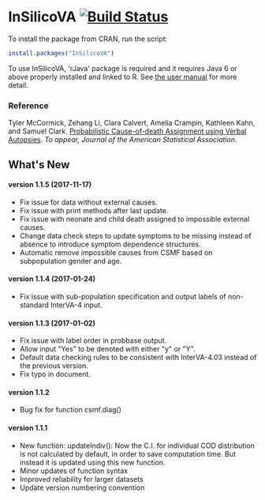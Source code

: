 # InSilicoVA  [![Build Status](https://travis-ci.org/richardli/InSilicoVA.svg?branch=master)](https://travis-ci.org/richardli/InSilicoVA)

To install the package from CRAN, run the script: 
```r
install.packages("InSilicoVA")
```

To use InSilicoVA, 'rJava' package is required and it requires Java 6 or above properly installed and linked to R. See <a href="Documents/Insilico-manual.pdf">the user manual</a> for more detail.

### Reference
Tyler McCormick, Zehang Li, Clara Calvert, Amelia Crampin, Kathleen Kahn, and Samuel Clark. <a href="http://arxiv.org/abs/1411.3042">Probabilistic Cause-of-death Assignment using Verbal Autopsies</a>. <em>To appear, Journal of the American Statistical Association</em>. 



## What's New
#### version 1.1.5 (2017-11-17)
- Fix issue for data without external causes.
- Fix issue with print methods after last update.
- Fix issue with neonate and child death assigned to impossible external causes.
- Change data check steps to update symptoms to be missing instead of absence to introduce symptom dependence structures. 
- Automatic remove impossible causes from CSMF based on subpopulation gender and age. 

#### version 1.1.4 (2017-01-24)
- Fix issue with sub-population specification and output labels of non-standard InterVA-4 input.

#### version 1.1.3 (2017-01-02)
- Fix issue with label order in probbase output.
- Allow input "Yes" to be denoted with either "y" or "Y".
- Default data checking rules to be consistent with InterVA-4.03 instead of the previous version.
- Fix typo in document.

#### version 1.1.2
- Bug fix for function csmf.diag()

#### version 1.1.1
- New function: updateIndiv(): Now the C.I. for individual COD distribution is not calculated by default, in order to save computation time. But instead it is updated using this new function. 
- Minor updates of function syntax 
- Improved reliability for larger datasets 
- Update version numbering convention
